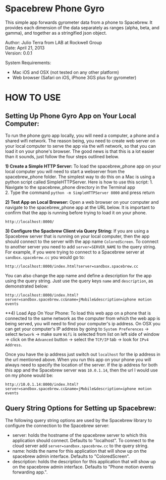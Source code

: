 Spacebrew Phone Gyro
=====================
  
This simple app forwards gyrometer data from a phone to Spacebrew. It provides each dimension of the data separately as ranges (alpha, beta, and gamma), and together as a stringified json object. 

Author:		Julio Terra from LAB at Rockwell Group  
Date: 		April 21, 2013  
Version:	0.0.1
   
System Requirements:  
* Mac iOS and OSX (not tested on any other platform)  
* Web browser (Safari on iOS, iPhone 3GS plus for gyrometer)  
  
HOW TO USE  
============================  
  
Setting Up Phone Gyro App on Your Local Computer:  
-------------------------------------------------------------  
  
To run the phone gyro app locally, you will need a computer, a phone and a shared wifi network. The reason being, you need to create web server on your local computer to serve the app via the wifi network, so that you can load it on your phone's browser. The good news is that this is a lot easier than it sounds, just follow the four steps outlined below.

**1) Create a Simple HTTP Server:** To load the spacebrew_phone app on your local computer you will need to start a webserver from the spacebrew_phone folder. The simplest way to do this on a Mac is using a python script called SimpleHTTPServer. Here is how to use this script:
	1. Navigate to the spacebrew_phone directory in the Terminal app  
	2. Type the command `python -m SimpleHTTPServer 8000` and press return  
   
**2) Test App on Local Browser:** Open a web browser on your computer and navigate to the spacebrew_phone app at the URL below. It is important to confirm that the app is running before trying to load it on your phone. 
  
```
http://localhost:8000/
``` 
  
**3) Configure the Spacbrew Client via Query String:** If you are using a Spacebrew server that is running on your local computer, then the app should connect to the server with the app name `ColoredScreen`. To connect to another server you need to add `server=SERVER_NAME` to the query string. For example, if you were trying to connect to a Spacebrew server at `sandbox.spacebrew.cc` you would go to: 
    
```
http://localhost:8000/index.html?server=sandbox.spacebrew.cc
```
  
You can also change the app name and define a description for the app using the query string. Just use the query keys `name` and `description`, as demonstrated below:
  
```
http://localhost:8000/index.html?server=sandbox.spacebrew.cc&name=jMobile&description=iphone motion events
```
    

**4) Load App On Your Phone: To load this web app on a phone that is connected to the same network as the computer from which the web app is being served, you will need to find your computer's ip address. On OSX you can get your computer's IP address by going to `System Preferences` -> select `Network` -> make sure `Wifi` is selected from list on left side of window -> click on the `Advanced` button -> select the `TCP/IP` tab -> look for `IPv4 Address`.   
  
Once you have the ip address just switch out `localhost` for the ip address in the url mentioned above. When you run this app on your phone you will always need to specify the location of the server. If the ip address for both this app and the Spacebrew server was `10.0.1.14`, then the url I would use on my phone would be:  

```
http://10.0.1.14:8000/index.html?server=sandbox.spacebrew.cc&name=jMobile&description=iphone motion events
```
  
Query String Options for Setting up Spacebrew:  
----------------------------------------------  
  
The following query string options are used by the Spacebrew library to configure the connection to the Spacebrew server:
* server: holds the hostname of the spacebrew server to which this application should connect. Defaults to "localhost". To connect to the cloud server add `server=sandbox.spacebrew.cc` to the query string.  
* name: holds the name for this application that will show up on the spacebrew admin interface. Defaults to "ColoredScreen".  
* description: holds the description for this application that will show up on the spacebrew admin interface. Defaults to "Phone motion events forwarding app.".  
  